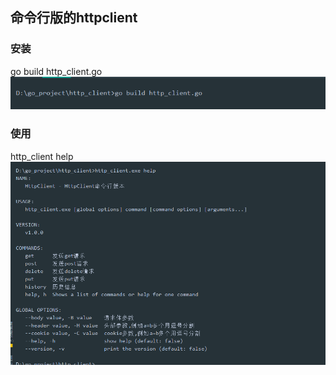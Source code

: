## 命令行版的httpclient
### 安装
go build http_client.go  
![img](public/1.png)
### 使用
http_client help
![img](public/2.png)
